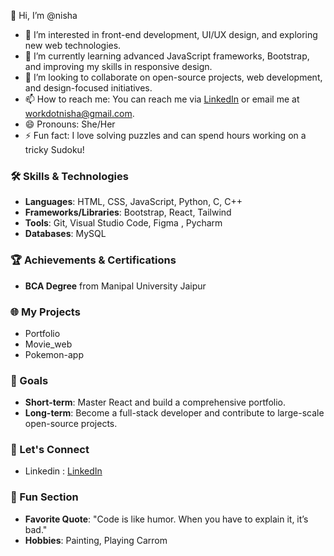 👋 Hi, I’m @nisha

- 👀 I’m interested in front-end development, UI/UX design, and exploring new web technologies.
- 🌱 I’m currently learning advanced JavaScript frameworks, Bootstrap, and improving my skills in responsive design.
- 💞️ I’m looking to collaborate on open-source projects, web development, and design-focused initiatives.
- 📫 How to reach me: You can reach me via [LinkedIn](https://www.linkedin.com/in/nisha-kumari-38343a313) or email me at [workdotnisha@gmail.com](mailto:workdotnisha@gmail.com).
- 😄 Pronouns: She/Her
- ⚡ Fun fact: I love solving puzzles and can spend hours working on a tricky Sudoku!

### 🛠️ Skills & Technologies
- **Languages**: HTML, CSS, JavaScript, Python, C, C++
- **Frameworks/Libraries**: Bootstrap, React, Tailwind
- **Tools**: Git, Visual Studio Code, Figma , Pycharm
- **Databases**: MySQL

### 🏆 Achievements & Certifications
- **BCA Degree** from Manipal University Jaipur

### 🌐 My Projects
- Portfolio
- Movie_web
- Pokemon-app

### 🎯 Goals
- **Short-term**: Master React and build a comprehensive portfolio.
- **Long-term**: Become a full-stack developer and contribute to large-scale open-source projects.

### 💬 Let's Connect
- Linkedin : [LinkedIn](https://www.linkedin.com/in/nisha-kumari-38343a313)
  
### 🎉 Fun Section
- **Favorite Quote**: "Code is like humor. When you have to explain it, it’s bad."
- **Hobbies**: Painting, Playing Carrom

